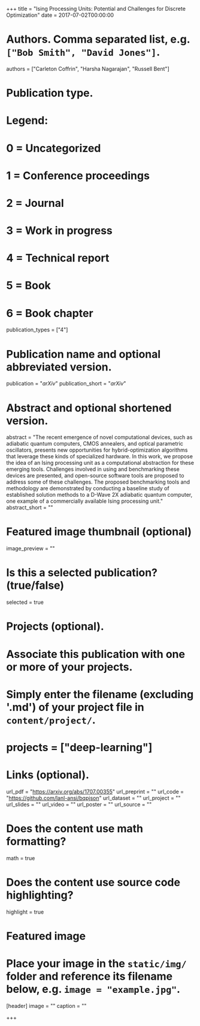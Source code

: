+++
title = "Ising Processing Units: Potential and Challenges for Discrete Optimization"
date = 2017-07-02T00:00:00

# Authors. Comma separated list, e.g. `["Bob Smith", "David Jones"]`.
authors = ["Carleton Coffrin", "Harsha Nagarajan", "Russell Bent"]

# Publication type.
# Legend:
# 0 = Uncategorized
# 1 = Conference proceedings
# 2 = Journal
# 3 = Work in progress
# 4 = Technical report
# 5 = Book
# 6 = Book chapter
publication_types = ["4"]

# Publication name and optional abbreviated version.
publication = "*arXiv*"
publication_short = "*arXiv*"

# Abstract and optional shortened version.
abstract = "The recent emergence of novel computational devices, such as adiabatic quantum computers, CMOS annealers, and optical parametric oscillators, presents new opportunities for hybrid-optimization algorithms that leverage these kinds of specialized hardware. In this work, we propose the idea of an Ising processing unit as a computational abstraction for these emerging tools. Challenges involved in using and benchmarking these devices are presented, and open-source software tools are proposed to address some of these challenges. The proposed benchmarking tools and methodology are demonstrated by conducting a baseline study of established solution methods to a D-Wave 2X adiabatic quantum computer, one example of a commercially available Ising processing unit."
abstract_short = ""

# Featured image thumbnail (optional)
image_preview = ""

# Is this a selected publication? (true/false)
selected = true

# Projects (optional).
#   Associate this publication with one or more of your projects.
#   Simply enter the filename (excluding '.md') of your project file in `content/project/`.
# projects = ["deep-learning"]

# Links (optional).
url_pdf = "https://arxiv.org/abs/1707.00355"
url_preprint = ""
url_code = "https://github.com/lanl-ansi/bqpjson"
url_dataset = ""
url_project = ""
url_slides = ""
url_video = ""
url_poster = ""
url_source = ""

# Does the content use math formatting?
math = true

# Does the content use source code highlighting?
highlight = true

# Featured image
# Place your image in the `static/img/` folder and reference its filename below, e.g. `image = "example.jpg"`.
[header]
image = ""
caption = ""

+++

